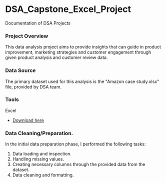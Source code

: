 # DSA_Capstone_Excel_Project
Documentation of DSA Projects

### Project Overview

This data analysis project aims to provide insights that can guide in product improvement, marketing strategies and customer engagement through given product analysis and customer review data.

### Data Source

The primary dataset used for this analysis is the "Amazon case study.xlsx" file, provided by DSA team.

### Tools

Excel 
- [Download here](https://www.microsoft.com/en-us/microsoft-365/download-office?msockid=0739cabe1905633c0ca7de41184262b6)

### Data Cleaning/Preparation.

In the initial data preparation phase, I performed the following tasks:

1. Data loading and inspection.
2. Handling missing values.
3. Creating necessary columns through the provided data from the dataset.
4. Data cleaning and formatting.
